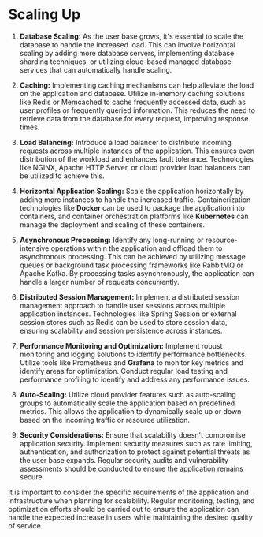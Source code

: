 # Scaling Up
1. **Database Scaling:** As the user base grows, it's essential to scale the database to handle the increased load. This can involve horizontal scaling by adding more database servers, implementing database sharding techniques, or utilizing cloud-based managed database services that can automatically handle scaling.

2. **Caching:** Implementing caching mechanisms can help alleviate the load on the application and database. Utilize in-memory caching solutions like Redis or Memcached to cache frequently accessed data, such as user profiles or frequently queried information. This reduces the need to retrieve data from the database for every request, improving response times.

3. **Load Balancing:** Introduce a load balancer to distribute incoming requests across multiple instances of the application. This ensures even distribution of the workload and enhances fault tolerance. Technologies like NGINX, Apache HTTP Server, or cloud provider load balancers can be utilized to achieve this.

4. **Horizontal Application Scaling:** Scale the application horizontally by adding more instances to handle the increased traffic. Containerization technologies like **Docker** can be used to package the application into containers, and container orchestration platforms like **Kubernetes** can manage the deployment and scaling of these containers.

5. **Asynchronous Processing:** Identify any long-running or resource-intensive operations within the application and offload them to asynchronous processing. This can be achieved by utilizing message queues or background task processing frameworks like RabbitMQ or Apache Kafka. By processing tasks asynchronously, the application can handle a larger number of requests concurrently.

6. **Distributed Session Management:** Implement a distributed session management approach to handle user sessions across multiple application instances. Technologies like Spring Session or external session stores such as Redis can be used to store session data, ensuring scalability and session persistence across instances.

7. **Performance Monitoring and Optimization:** Implement robust monitoring and logging solutions to identify performance bottlenecks. Utilize tools like Prometheus and **Grafana** to monitor key metrics and identify areas for optimization. Conduct regular load testing and performance profiling to identify and address any performance issues.

8. **Auto-Scaling:** Utilize cloud provider features such as auto-scaling groups to automatically scale the application based on predefined metrics. This allows the application to dynamically scale up or down based on the incoming traffic or resource utilization.

9. **Security Considerations:** Ensure that scalability doesn't compromise application security. Implement security measures such as rate limiting, authentication, and authorization to protect against potential threats as the user base expands. Regular security audits and vulnerability assessments should be conducted to ensure the application remains secure.

It is important to consider the specific requirements of the application and infrastructure when planning for scalability. Regular monitoring, testing, and optimization efforts should be carried out to ensure the application can handle the expected increase in users while maintaining the desired quality of service.